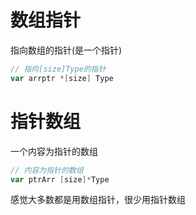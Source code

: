 # 数组指针
指向数组的指针(是一个指针)

```go
// 指向[size]Type的指针
var arrptr *[size] Type
```

# 指针数组
一个内容为指针的数组

```go
// 内容为指针的数组
var ptrArr [size]*Type
```

感觉大多数都是用数组指针，很少用指针数组 